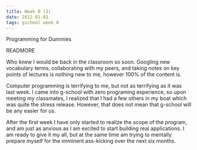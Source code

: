 ```yaml
---
title: Week 0 (1)
date: 2012-01-01
tags: gschool week 0
---
```


Programming for Dummies

READMORE


Who knew I would be back in the classroom so soon. Googling new vocabulary terms, collaborating with my peers, and taking notes on key points of lectures is nothing new to me, however 100% of the content is. 

Computer programming is terrifying to me, but not as terrifying as it was last week. I came into g-school with zero programing experience, so upon meeting my classmates, I realized that I had a few others in my boat which was quite the stress release. However, that does not mean that g-school will be any easier for us. 

After the first week I have only started to realize the scope of the program, and am just as anxious as I am excited to start building real applications. I am ready to give it my all, but at the same time am trying to mentally prepare myself for the imminent ass-kicking over the next six months. 

